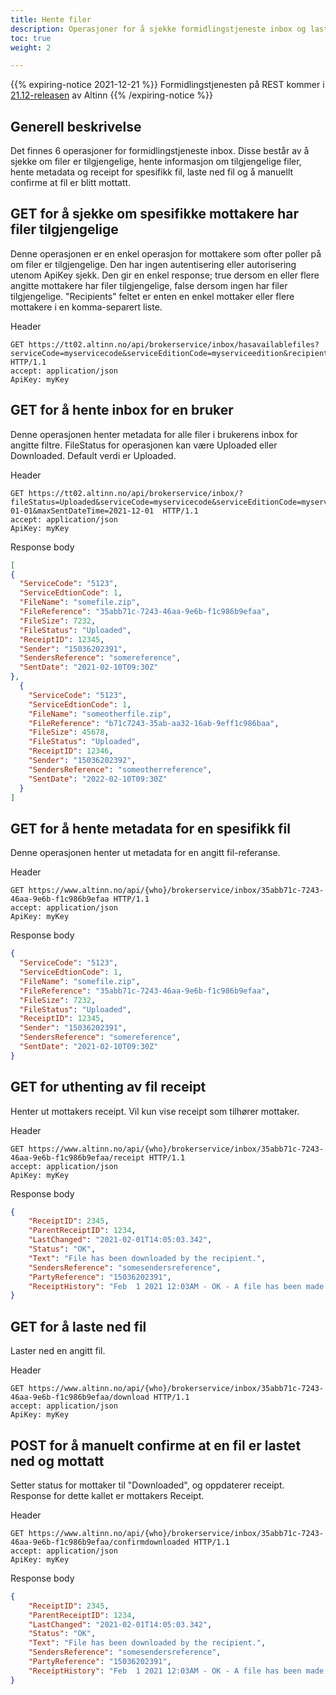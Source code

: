 ```yaml
---
title: Hente filer
description: Operasjoner for å sjekke formidlingstjeneste inbox og laste ned filer
toc: true
weight: 2

---
```


{{% expiring-notice 2021-12-21 %}}
Formidlingstjenesten på REST kommer i [21.12-releasen](/docs/ny-funksjonalitet/prodsetting/) av Altinn
{{% /expiring-notice %}}


## Generell beskrivelse
Det finnes 6 operasjoner for formidlingstjeneste inbox. 
Disse består av å sjekke om filer er tilgjengelige, hente informasjon om tilgjengelige filer, hente metadata og receipt for spesifikk fil, laste ned fil og å manuellt confirme at fil er blitt mottatt.


## GET for å sjekke om spesifikke mottakere har filer tilgjengelige
Denne operasjonen er en enkel operasjon for mottakere som ofter poller på om filer er tilgjengelige. Den har ingen autentisering eller autorisering utenom ApiKey sjekk.
Den gir en enkel response; true dersom en eller flere angitte mottakere har filer tilgjengelige, false dersom ingen har filer tilgjengelige.
"Recipients" feltet er enten en enkel mottaker eller flere mottakere i en komma-separert liste.

Header
```HTTP
GET https://tt02.altinn.no/api/brokerservice/inbox/hasavailablefiles?serviceCode=myservicecode&serviceEditionCode=myserviceedition&recipients=mottaker1,mottaker2,mottaker3 HTTP/1.1 
accept: application/json
ApiKey: myKey
```

## GET for å hente inbox for en bruker
Denne operasjonen henter metadata for alle filer i brukerens inbox for angitte filtre.
FileStatus for operasjonen kan være Uploaded eller Downloaded. Default verdi er Uploaded.

Header
```HTTP
GET https://tt02.altinn.no/api/brokerservice/inbox/?fileStatus=Uploaded&serviceCode=myservicecode&serviceEditionCode=myserviceedition&minSentDateTime=2021-01-01&maxSentDateTime=2021-12-01  HTTP/1.1 
accept: application/json
ApiKey: myKey
```
Response body
```JSON
[
{
  "ServiceCode": "5123",
  "ServiceEdtionCode": 1,
  "FileName": "somefile.zip",
  "FileReference": "35abb71c-7243-46aa-9e6b-f1c986b9efaa",
  "FileSize": 7232,
  "FileStatus": "Uploaded",
  "ReceiptID": 12345,
  "Sender": "15036202391",
  "SendersReference": "somereference",
  "SentDate": "2021-02-10T09:30Z"
},
  {
    "ServiceCode": "5123",
    "ServiceEdtionCode": 1,
    "FileName": "someotherfile.zip",
    "FileReference": "b71c7243-35ab-aa32-16ab-9eff1c986baa",
    "FileSize": 45678,
    "FileStatus": "Uploaded",
    "ReceiptID": 12346,
    "Sender": "15036202392",
    "SendersReference": "someotherreference",
    "SentDate": "2022-02-10T09:30Z"
  }
]
```

## GET for å hente metadata for en spesifikk fil
Denne operasjonen henter ut metadata for en angitt fil-referanse.

Header
```HTTP
GET https://www.altinn.no/api/{who}/brokerservice/inbox/35abb71c-7243-46aa-9e6b-f1c986b9efaa HTTP/1.1 
accept: application/json
ApiKey: myKey
```

Response body
```JSON
{
  "ServiceCode": "5123",
  "ServiceEdtionCode": 1,
  "FileName": "somefile.zip",
  "FileReference": "35abb71c-7243-46aa-9e6b-f1c986b9efaa",
  "FileSize": 7232,
  "FileStatus": "Uploaded",
  "ReceiptID": 12345,
  "Sender": "15036202391",
  "SendersReference": "somereference",
  "SentDate": "2021-02-10T09:30Z"
}
```

## GET for uthenting av fil receipt
Henter ut mottakers receipt. Vil kun vise receipt som tilhører mottaker.

Header
```HTTP
GET https://www.altinn.no/api/{who}/brokerservice/inbox/35abb71c-7243-46aa-9e6b-f1c986b9efaa/receipt HTTP/1.1 
accept: application/json
ApiKey: myKey
```

Response body
```JSON
{
    "ReceiptID": 2345,
    "ParentReceiptID": 1234,
    "LastChanged": "2021-02-01T14:05:03.342",
    "Status": "OK",
    "Text": "File has been downloaded by the recipient.",
    "SendersReference": "somesendersreference",
    "PartyReference": "15036202391",
    "ReceiptHistory": "Feb  1 2021 12:03AM - OK - A file has been made available for download."
}
```

## GET for å laste ned fil
Laster ned en angitt fil.

Header
```HTTP
GET https://www.altinn.no/api/{who}/brokerservice/inbox/35abb71c-7243-46aa-9e6b-f1c986b9efaa/download HTTP/1.1 
accept: application/json
ApiKey: myKey
```

## POST for å manuelt confirme at en fil er lastet ned og mottatt
Setter status for mottaker til "Downloaded", og oppdaterer receipt. Response for dette kallet er mottakers Receipt.

Header
```HTTP
GET https://www.altinn.no/api/{who}/brokerservice/inbox/35abb71c-7243-46aa-9e6b-f1c986b9efaa/confirmdownloaded HTTP/1.1 
accept: application/json
ApiKey: myKey
```

Response body
```JSON
{
    "ReceiptID": 2345,
    "ParentReceiptID": 1234,
    "LastChanged": "2021-02-01T14:05:03.342",
    "Status": "OK",
    "Text": "File has been downloaded by the recipient.",
    "SendersReference": "somesendersreference",
    "PartyReference": "15036202391",
    "ReceiptHistory": "Feb  1 2021 12:03AM - OK - A file has been made available for download."
}
```